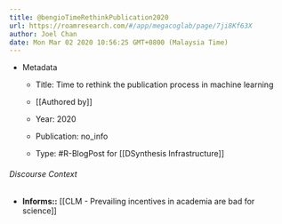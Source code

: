 ```yaml
---
title: @bengioTimeRethinkPublication2020
url: https://roamresearch.com/#/app/megacoglab/page/7ji8Kf63X
author: Joel Chan
date: Mon Mar 02 2020 10:56:25 GMT+0800 (Malaysia Time)
---
```


- Metadata

    - Title: Time to rethink the publication process in machine learning

    - [[Authored by]]

    - Year: 2020

    - Publication: no_info

    - Type: #R-BlogPost for [[DSynthesis Infrastructure]]

###### Discourse Context

- **Informs::** [[CLM - Prevailing incentives in academia are bad for science]]
